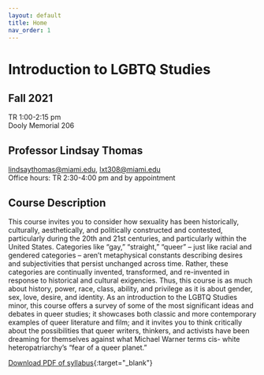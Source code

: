 ```yaml
---
layout: default
title: Home
nav_order: 1
---
```

# Introduction to LGBTQ Studies

## Fall 2021
TR 1:00-2:15 pm<br>
Dooly Memorial 206

## Professor Lindsay Thomas
<lindsaythomas@miami.edu>, <lxt308@miami.edu><br>
Office hours: TR 2:30-4:00 pm and by appointment

## Course Description
This course invites you to consider how sexuality has been historically, culturally, aesthetically, and politically constructed and contested, particularly during the 20th and 21st centuries, and particularly within the United States. Categories like “gay,” “straight,” “queer” – just like racial and gendered categories – aren’t metaphysical constants describing desires and subjectivities that persist unchanged across time. Rather, these categories are continually invented, transformed, and re-invented in response to historical and cultural exigencies. Thus, this course is as much about history, power, race, class, ability, and privilege as it is about gender, sex, love, desire, and identity. As an introduction to the LGBTQ Studies minor, this course offers a survey of some of the most significant ideas and debates in queer studies; it showcases both classic and more contemporary examples of queer literature and film; and it invites you to think critically about the possibilities that queer writers, thinkers, and activists have been dreaming for themselves against what Michael Warner terms cis- white heteropatriarchy’s “fear of a queer planet.”

[Download PDF of syllabus](){:target="_blank"}
